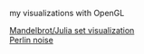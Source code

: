 my visualizations with OpenGL



[Mandelbrot/Julia set visualization](projects/mandelbrot/README.md)<br />
[Perlin noise](projects/diffusion/README.md)

